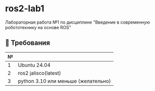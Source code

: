 # ros2-lab1
Лабораторная работа №1 по дисциплине "Введение в современную робототехнику на основе ROS"

## 🔌 Требования

| № |                     |
|--------------|---------------------------------|
| 1      | Ubuntu 24.04 |
| 2 | ros2 jalisco(latest)              |
| 3 | python 3.10 или меньше (желательно)                |
